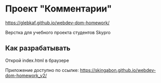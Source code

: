 # Проект "Комментарии"

https://glebkaf.github.io/webdev-dom-homework/

Верстка для учебного проекта студентов Skypro

## Как разрабатывать

Открой index.html в браузере

Приложение доступно по ссылке: https://skingabon.github.io/webdev-dom-homework_v2/
